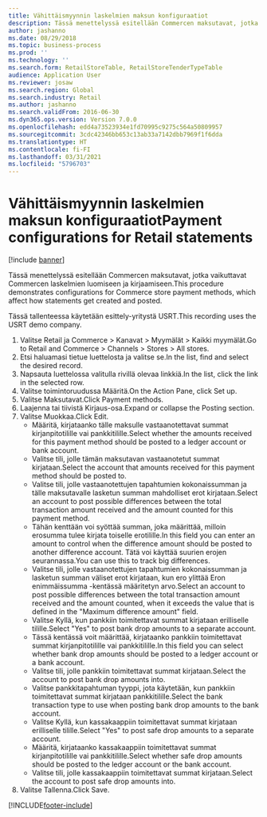 ```yaml
---
title: Vähittäismyynnin laskelmien maksun konfiguraatiot
description: Tässä menettelyssä esitellään Commercen maksutavat, jotka vaikuttavat Commercen laskelmien luomiseen ja kirjaamiseen.
author: jashanno
ms.date: 08/29/2018
ms.topic: business-process
ms.prod: ''
ms.technology: ''
ms.search.form: RetailStoreTable, RetailStoreTenderTypeTable
audience: Application User
ms.reviewer: josaw
ms.search.region: Global
ms.search.industry: Retail
ms.author: jashanno
ms.search.validFrom: 2016-06-30
ms.dyn365.ops.version: Version 7.0.0
ms.openlocfilehash: edd4a73523934e1fd70995c9275c564a50809957
ms.sourcegitcommit: 3cdc42346bb653c13ab33a7142dbb7969f1f6dda
ms.translationtype: HT
ms.contentlocale: fi-FI
ms.lasthandoff: 03/31/2021
ms.locfileid: "5796703"
---
```

# <a name="payment-configurations-for-retail-statements"></a><span data-ttu-id="9c896-103">Vähittäismyynnin laskelmien maksun konfiguraatiot</span><span class="sxs-lookup"><span data-stu-id="9c896-103">Payment configurations for Retail statements</span></span>

[!include [banner](../includes/banner.md)]

<span data-ttu-id="9c896-104">Tässä menettelyssä esitellään Commercen maksutavat, jotka vaikuttavat Commercen laskelmien luomiseen ja kirjaamiseen.</span><span class="sxs-lookup"><span data-stu-id="9c896-104">This procedure demonstrates configurations for Commerce store payment methods, which affect how statements get created and posted.</span></span>

<span data-ttu-id="9c896-105">Tässä tallenteessa käytetään esittely-yritystä USRT.</span><span class="sxs-lookup"><span data-stu-id="9c896-105">This recording uses the USRT demo company.</span></span>

1. <span data-ttu-id="9c896-106">Valitse Retail ja Commerce > Kanavat > Myymälät > Kaikki myymälät.</span><span class="sxs-lookup"><span data-stu-id="9c896-106">Go to Retail and Commerce > Channels > Stores > All stores.</span></span>
2. <span data-ttu-id="9c896-107">Etsi haluamasi tietue luettelosta ja valitse se.</span><span class="sxs-lookup"><span data-stu-id="9c896-107">In the list, find and select the desired record.</span></span>
3. <span data-ttu-id="9c896-108">Napsauta luettelossa valitulla rivillä olevaa linkkiä.</span><span class="sxs-lookup"><span data-stu-id="9c896-108">In the list, click the link in the selected row.</span></span>
4. <span data-ttu-id="9c896-109">Valitse toimintoruudussa Määritä.</span><span class="sxs-lookup"><span data-stu-id="9c896-109">On the Action Pane, click Set up.</span></span>
5. <span data-ttu-id="9c896-110">Valitse Maksutavat.</span><span class="sxs-lookup"><span data-stu-id="9c896-110">Click Payment methods.</span></span>
6. <span data-ttu-id="9c896-111">Laajenna tai tiivistä Kirjaus-osa.</span><span class="sxs-lookup"><span data-stu-id="9c896-111">Expand or collapse the Posting section.</span></span>
7. <span data-ttu-id="9c896-112">Valitse Muokkaa.</span><span class="sxs-lookup"><span data-stu-id="9c896-112">Click Edit.</span></span>
    * <span data-ttu-id="9c896-113">Määritä, kirjataanko tälle maksulle vastaanotettavat summat kirjanpitotilille vai pankkitilille.</span><span class="sxs-lookup"><span data-stu-id="9c896-113">Select whether the amounts received for this payment method should be posted to a ledger account or bank account.</span></span>  
    * <span data-ttu-id="9c896-114">Valitse tili, jolle tämän maksutavan vastaanotetut summat kirjataan.</span><span class="sxs-lookup"><span data-stu-id="9c896-114">Select the account that amounts received for this payment method should be posted to.</span></span>  
    * <span data-ttu-id="9c896-115">Valitse tili, jolle vastaanotettujen tapahtumien kokonaissumman ja tälle maksutavalle lasketun summan mahdolliset erot kirjataan.</span><span class="sxs-lookup"><span data-stu-id="9c896-115">Select an account to post possible differences between the total transaction amount received and the amount counted for this payment method.</span></span>  
    * <span data-ttu-id="9c896-116">Tähän kenttään voi syöttää summan, joka määrittää, milloin erosumma tulee kirjata toiselle erotilille.</span><span class="sxs-lookup"><span data-stu-id="9c896-116">In this field you can enter an amount to control when the difference amount should be posted to another difference account.</span></span> <span data-ttu-id="9c896-117">Tätä voi käyttää suurien erojen seurannassa.</span><span class="sxs-lookup"><span data-stu-id="9c896-117">You can use this to track big differences.</span></span>  
    * <span data-ttu-id="9c896-118">Valitse tili, jolle vastaanotettujen tapahtumien kokonaissumman ja lasketun summan väliset erot kirjataan, kun ero ylittää Eron enimmäissumma -kentässä määritetyn arvo.</span><span class="sxs-lookup"><span data-stu-id="9c896-118">Select an account to post possible differences between the total transaction amount received and the amount counted, when it exceeds the value that is defined in the "Maximum difference amount" field.</span></span>  
    * <span data-ttu-id="9c896-119">Valitse Kyllä, kun pankkiin toimitettavat summat kirjataan erilliselle tilille.</span><span class="sxs-lookup"><span data-stu-id="9c896-119">Select "Yes" to post bank drop amounts to a separate account.</span></span>  
    * <span data-ttu-id="9c896-120">Tässä kentässä voit määrittää, kirjataanko pankkiin toimitettavat summat kirjanpitotilille vai pankkitilille.</span><span class="sxs-lookup"><span data-stu-id="9c896-120">In this field you can select whether bank drop amounts should be posted to a ledger account or a bank account.</span></span>  
    * <span data-ttu-id="9c896-121">Valitse tili, jolle pankkiin toimitettavat summat kirjataan.</span><span class="sxs-lookup"><span data-stu-id="9c896-121">Select the account to post bank drop amounts into.</span></span>  
    * <span data-ttu-id="9c896-122">Valitse pankkitapahtuman tyyppi, jota käytetään, kun pankkiin toimitettavat summat kirjataan pankkitilille.</span><span class="sxs-lookup"><span data-stu-id="9c896-122">Select the bank transaction type to use when posting bank drop amounts to the bank account.</span></span>  
    * <span data-ttu-id="9c896-123">Valitse Kyllä, kun kassakaappiin toimitettavat summat kirjataan erilliselle tilille.</span><span class="sxs-lookup"><span data-stu-id="9c896-123">Select "Yes" to post safe drop amounts to a separate account.</span></span>  
    * <span data-ttu-id="9c896-124">Määritä, kirjataanko kassakaappiin toimitettavat summat kirjanpitotilille vai pankkitilille.</span><span class="sxs-lookup"><span data-stu-id="9c896-124">Select whether safe drop amounts should be posted to the ledger account or the bank account.</span></span>  
    * <span data-ttu-id="9c896-125">Valitse tili, jolle kassakaappiin toimitettavat summat kirjataan.</span><span class="sxs-lookup"><span data-stu-id="9c896-125">Select the account to post safe drop amounts into.</span></span>  
8. <span data-ttu-id="9c896-126">Valitse Tallenna.</span><span class="sxs-lookup"><span data-stu-id="9c896-126">Click Save.</span></span>



[!INCLUDE[footer-include](../../includes/footer-banner.md)]